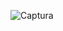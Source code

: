 ![Captura](https://user-images.githubusercontent.com/30559667/103042099-77827e00-4546-11eb-9233-9b8b8fe8d982.PNG)

